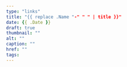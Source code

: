 ```yaml
---
type: "links"
title: "{{ replace .Name "-" " " | title }}"
date: {{ .Date }}
draft: true
thumbnail: ""
alt: ""
caption: ""
href: ""
tags:
---
```

